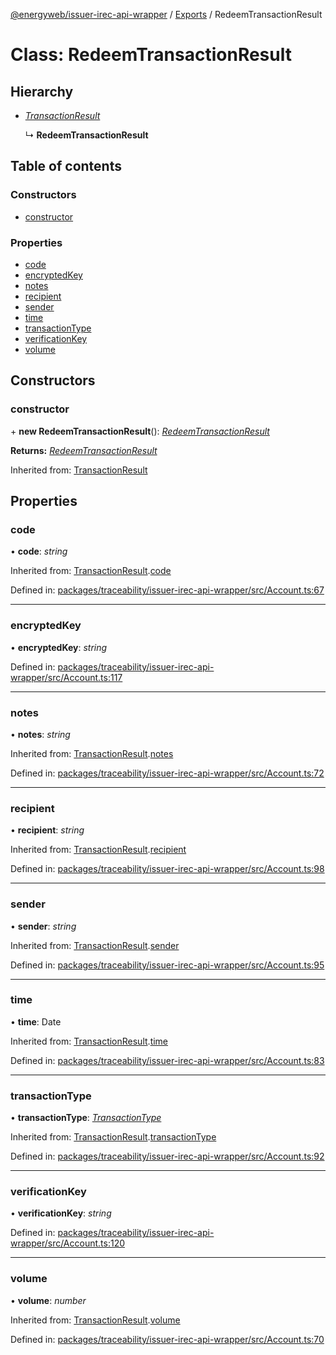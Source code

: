 [@energyweb/issuer-irec-api-wrapper](../README.md) / [Exports](../modules.md) / RedeemTransactionResult

# Class: RedeemTransactionResult

## Hierarchy

* [*TransactionResult*](transactionresult.md)

  ↳ **RedeemTransactionResult**

## Table of contents

### Constructors

- [constructor](redeemtransactionresult.md#constructor)

### Properties

- [code](redeemtransactionresult.md#code)
- [encryptedKey](redeemtransactionresult.md#encryptedkey)
- [notes](redeemtransactionresult.md#notes)
- [recipient](redeemtransactionresult.md#recipient)
- [sender](redeemtransactionresult.md#sender)
- [time](redeemtransactionresult.md#time)
- [transactionType](redeemtransactionresult.md#transactiontype)
- [verificationKey](redeemtransactionresult.md#verificationkey)
- [volume](redeemtransactionresult.md#volume)

## Constructors

### constructor

\+ **new RedeemTransactionResult**(): [*RedeemTransactionResult*](redeemtransactionresult.md)

**Returns:** [*RedeemTransactionResult*](redeemtransactionresult.md)

Inherited from: [TransactionResult](transactionresult.md)

## Properties

### code

• **code**: *string*

Inherited from: [TransactionResult](transactionresult.md).[code](transactionresult.md#code)

Defined in: [packages/traceability/issuer-irec-api-wrapper/src/Account.ts:67](https://github.com/energywebfoundation/origin/blob/1ec4bda2/packages/traceability/issuer-irec-api-wrapper/src/Account.ts#L67)

___

### encryptedKey

• **encryptedKey**: *string*

Defined in: [packages/traceability/issuer-irec-api-wrapper/src/Account.ts:117](https://github.com/energywebfoundation/origin/blob/1ec4bda2/packages/traceability/issuer-irec-api-wrapper/src/Account.ts#L117)

___

### notes

• **notes**: *string*

Inherited from: [TransactionResult](transactionresult.md).[notes](transactionresult.md#notes)

Defined in: [packages/traceability/issuer-irec-api-wrapper/src/Account.ts:72](https://github.com/energywebfoundation/origin/blob/1ec4bda2/packages/traceability/issuer-irec-api-wrapper/src/Account.ts#L72)

___

### recipient

• **recipient**: *string*

Inherited from: [TransactionResult](transactionresult.md).[recipient](transactionresult.md#recipient)

Defined in: [packages/traceability/issuer-irec-api-wrapper/src/Account.ts:98](https://github.com/energywebfoundation/origin/blob/1ec4bda2/packages/traceability/issuer-irec-api-wrapper/src/Account.ts#L98)

___

### sender

• **sender**: *string*

Inherited from: [TransactionResult](transactionresult.md).[sender](transactionresult.md#sender)

Defined in: [packages/traceability/issuer-irec-api-wrapper/src/Account.ts:95](https://github.com/energywebfoundation/origin/blob/1ec4bda2/packages/traceability/issuer-irec-api-wrapper/src/Account.ts#L95)

___

### time

• **time**: Date

Inherited from: [TransactionResult](transactionresult.md).[time](transactionresult.md#time)

Defined in: [packages/traceability/issuer-irec-api-wrapper/src/Account.ts:83](https://github.com/energywebfoundation/origin/blob/1ec4bda2/packages/traceability/issuer-irec-api-wrapper/src/Account.ts#L83)

___

### transactionType

• **transactionType**: [*TransactionType*](../enums/transactiontype.md)

Inherited from: [TransactionResult](transactionresult.md).[transactionType](transactionresult.md#transactiontype)

Defined in: [packages/traceability/issuer-irec-api-wrapper/src/Account.ts:92](https://github.com/energywebfoundation/origin/blob/1ec4bda2/packages/traceability/issuer-irec-api-wrapper/src/Account.ts#L92)

___

### verificationKey

• **verificationKey**: *string*

Defined in: [packages/traceability/issuer-irec-api-wrapper/src/Account.ts:120](https://github.com/energywebfoundation/origin/blob/1ec4bda2/packages/traceability/issuer-irec-api-wrapper/src/Account.ts#L120)

___

### volume

• **volume**: *number*

Inherited from: [TransactionResult](transactionresult.md).[volume](transactionresult.md#volume)

Defined in: [packages/traceability/issuer-irec-api-wrapper/src/Account.ts:70](https://github.com/energywebfoundation/origin/blob/1ec4bda2/packages/traceability/issuer-irec-api-wrapper/src/Account.ts#L70)
